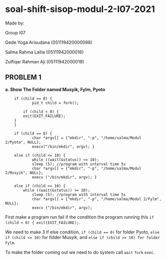 # soal-shift-sisop-modul-2-I07-2021

Made by:

Group I07

Gede Yoga Arisudana (051119420000098)

Salma Rahma Lailia (05111942000016)

Zulfiqar Rahman Aji (05111942000019)



## PROBLEM 1
**a. Show The Folder named Musyik, Fylm, Pyoto**

```
	if (child == 0) {
	        pid_t child = fork();
        
        if (child < 0) {
		exit(EXIT_FAILURE);
	} 
    }
    
	if (child == 0) { 
    		char *argv[] = {"mkdir", "-p", "/home/salma/Modul 2/Pyoto", NULL};
        	execv("/bin/mkdir", argv); }
        
	else if (child <= 10) {
        	while ((wait(&status)) <= 10);
        	sleep (5); //program with interval time 5s
        	char *argv[] = {"mkdir", "-p", "/home/salma/Modul 2/Musyik", NULL};
        	execv ("/bin/mkdir", argv); }
        	
	else if (child >= 10) { 
		while ((wait(&status)) >= 10);
        	sleep (5); //program with interval time 5s
        	char *argv[] = {"mkdir", "-p", "/home/salma/Modul 2/Fylm", NULL};
        	execv ("/bin/mkdir", argv);
```

First make a program run fail if the condition the program running this ``if (child < 0) { exit(EXIT_FAILURE);``.

We need to make 3 if else condition, ``if (child == 0)`` for folder Pyoto, ``else if (child <= 10)`` for folder Musyik, and ``else if (child >= 10) for folder Fylm``.

To make the folder coming out we need to do system call ``wait`` ``fork`` ``exec``.
